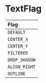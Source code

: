# TextFlag

| Flag |
| :--- |
| `DEFAULT` |
| `CENTER_X` |
| `CENTER_Y` |
| `FILTERED` |
| `DROP_SHADOW` |
| `ALIGN_RIGHT` |
| `OUTLINE` |



